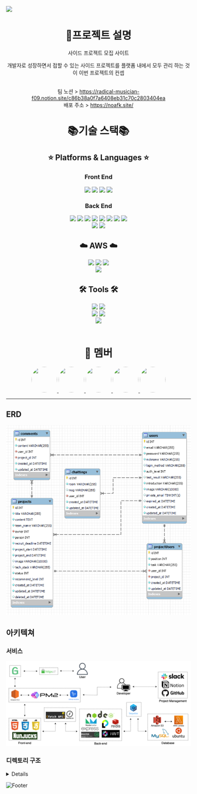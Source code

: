<img src="https://capsule-render.vercel.app/api?type=waving&color=auto&height=300&section=header&text=NoAFK&fontSize=90" />

<div align=center>
  <h1>📄프로젝트 설명</h1>
  <p>사이드 프로젝트 모집 사이트</p>
개발자로 성장하면서 접할 수 있는 
사이드 프로젝트를 플랫폼 내에서 
모두 관리 하는 것이 이번 프로젝트의 컨셉<br><br>

팀 노션 > https://radical-musician-f09.notion.site/c86b38a0f7a6408eb31c70c2803404ea<br>
배포 주소 > https://noafk.site/

</div>

<div align="center">
  <p><h1>📚기술 스택📚</h1></p>
  <p><h2>⭐ Platforms & Languages ⭐</h2></p>

  <p><h3> Front End </h3></p>
  <img src="https://img.shields.io/badge/HTML5-E34F26?style=for-the-badge&logo=HTML5&logoColor=white">
  <img src="https://img.shields.io/badge/CSS3-1572B6?style=for-the-badge&logo=CSS3&logoColor=white">
  <img src="https://img.shields.io/badge/JavaScript-F7DF1E?style=for-the-badge&logo=JavaScript&logoColor=white">
  <img src="https://img.shields.io/badge/Nunjucks-1C4913?style=for-the-badge&logo=Nunjucks&logoColor=white">
  <br>
  <p><h3> Back End </h3></p>
  <img src="https://img.shields.io/badge/Node.js-339933?style=for-the-badge&logo=Node.js&logoColor=white">
  <img src="https://img.shields.io/badge/Express-000000?style=for-the-badge&logo=Express&logoColor=white">
  <img src="https://img.shields.io/badge/Socket.io-010101?style=for-the-badge&logo=Socket.io&logoColor=white">
  <img src="https://img.shields.io/badge/JSON Web Tokens-000000?style=for-the-badge&logo=JSON Web Tokens&logoColor=white">
  <img src="https://img.shields.io/badge/Passport-34E27A?style=for-the-badge&logo=Passport&logoColor=white">
  <img src="https://img.shields.io/badge/Redis-DC382D?style=for-the-badge&logo=Redis&logoColor=white">
  <img src="https://img.shields.io/badge/MySQL-4479A1?style=for-the-badge&logo=MySQL&logoColor=white">
  <img src="https://img.shields.io/badge/Sequelize-52B0E7?style=for-the-badge&logo=Sequelize&logoColor=white">
  <br>
  <img src="https://img.shields.io/badge/multer-112233?style=for-the-badge">
  <img src="https://img.shields.io/badge/Nodemailer-22B573?style=for-the-badge">
  <br>
  <p><h2>☁️ AWS ☁️</h2></p>
	<img src="https://img.shields.io/badge/Amazon-EC2-FF9900?style=for-the-badge&logo=Amazon-EC2&4a154b=white" />
	<img src="https://img.shields.io/badge/Amazon-S3-569A31?style=for-the-badge&logo=Amazon-S3&4a154b=white" />
	<img src="https://img.shields.io/badge/Amazon-Lambda-FF9900?style=for-the-badge&logo=AWS-Lambda&4a154b=white" />
  <br>
	<img src="https://img.shields.io/badge/PM2-2B037A?style=for-the-badge&logo=PM2&4a154b=white" />
  <br>
  <p><h2>🛠️ Tools 🛠️</h2></p>
	<img src="https://img.shields.io/badge/slack-4a154b?style=for-the-badge&logo=slack&4a154b=white" />
	<img src="https://img.shields.io/badge/Notion-000000?style=for-the-badge&logo=Notion&4a154b=white" />
  <br>
	<img src="https://img.shields.io/badge/GitHub-181717?style=for-the-badge&logo=GitHub&181717=white" />
  <img src="https://img.shields.io/badge/GitHub Actions-2088FF?style=for-the-badge&logo=GitHub Actions&logoColor=white">
  <br>
	<img src="https://img.shields.io/badge/Visual Studio Code-007acc?style=for-the-badge&logo=Visual Studio Code&logoColor=white" />
  <br>
</div>
<br>

<div align=center><h1>👥 멤버</h1>
  <a href="https://github.com/Jeongjiw00">
    <img src="https://avatars.githubusercontent.com/u/118160093" width="70" height="70" style="border-radius:50%">
  </a>
  <a href="https://github.com/rsl150101">
    <img src="https://avatars.githubusercontent.com/u/95523340" width="70" height="70" style="border-radius:50%">
  </a>
  <a href="https://github.com/go-tiger">
    <img src="https://avatars.githubusercontent.com/u/64995762" width="70" height="70" style="border-radius:50%">
  </a>
  <a href="https://github.com/Kyeongjin-Park">
    <img src="https://avatars.githubusercontent.com/u/109892131" width="70" height="70" style="border-radius:50%">
  </a>
  <a href="https://github.com/MintZzz1009">
    <img src="https://avatars.githubusercontent.com/u/107108021" width="70" height="70" style="border-radius:50%">
  </a>
</div>

---

## ERD

<div align=center>
  <img src="src/static/images/ERD.png">
</div>

## 아키텍쳐

### 서비스

<div align=center>
  <img src="src/static/images/Service.png" />
</div>

### 디렉토리 구조

<details>

```
📦NoAFK
 ┣ 📂src
 ┃ ┣ 📂config
 ┃ ┃ ┗ 📜config.js
 ┃ ┣ 📂controllers
 ┃ ┃ ┣ 📜api.controller.js
 ┃ ┃ ┣ 📜chats.controller.js
 ┃ ┃ ┣ 📜comments.controller.js
 ┃ ┃ ┣ 📜projects.controller.js
 ┃ ┃ ┣ 📜teams.controller.js
 ┃ ┃ ┗ 📜users.controller.js
 ┃ ┣ 📂middlewares
 ┃ ┃ ┣ 📜auth.js
 ┃ ┃ ┗ 📜uploads.js
 ┃ ┣ 📂migrations
 ┃ ┃ ┣ 📜20230228073808-create-user.js
 ┃ ┃ ┣ 📜20230228074008-create-project.js
 ┃ ┃ ┣ 📜20230228075312-create-chatting.js
 ┃ ┃ ┣ 📜20230228075356-create-comment.js
 ┃ ┃ ┗ 📜20230228075512-create-project-user.js
 ┃ ┣ 📂models
 ┃ ┃ ┣ 📜chatting.js
 ┃ ┃ ┣ 📜comment.js
 ┃ ┃ ┣ 📜index.js
 ┃ ┃ ┣ 📜project.js
 ┃ ┃ ┣ 📜projectUser.js
 ┃ ┃ ┗ 📜user.js
 ┃ ┣ 📂passport
 ┃ ┃ ┗ 📜index.js
 ┃ ┣ 📂repositories
 ┃ ┃ ┣ 📜chats.repository.js
 ┃ ┃ ┣ 📜comments.repository.js
 ┃ ┃ ┣ 📜projects.repository.js
 ┃ ┃ ┣ 📜teams.repository.js
 ┃ ┃ ┗ 📜users.repository.js
 ┃ ┣ 📂routes
 ┃ ┃ ┣ 📜admin.routes.js
 ┃ ┃ ┣ 📜api.routes.js
 ┃ ┃ ┣ 📜chat.routes.js
 ┃ ┃ ┣ 📜page.routes.js
 ┃ ┃ ┣ 📜projects.routes.js
 ┃ ┃ ┣ 📜teams.routes.js
 ┃ ┃ ┗ 📜users.routes.js
 ┃ ┣ 📂services
 ┃ ┃ ┣ 📜chats.service.js
 ┃ ┃ ┣ 📜comments.service.js
 ┃ ┃ ┣ 📜projects.service.js
 ┃ ┃ ┣ 📜teams.service.js
 ┃ ┃ ┗ 📜users.service.js
 ┃ ┣ 📂static
 ┃ ┃ ┣ 📂css
 ┃ ┃ ┃ ┣ 📂components
 ┃ ┃ ┃ ┃ ┣ 📜admin-main-table.css
 ┃ ┃ ┃ ┃ ┣ 📜admin-main.css
 ┃ ┃ ┃ ┃ ┣ 📜main-section-header.css
 ┃ ┃ ┃ ┃ ┣ 📜page-footer.css
 ┃ ┃ ┃ ┃ ┗ 📜page-header.css
 ┃ ┃ ┃ ┣ 📂config
 ┃ ┃ ┃ ┃ ┣ 📜reset.css
 ┃ ┃ ┃ ┃ ┗ 📜variables.css
 ┃ ┃ ┃ ┣ 📂fonts
 ┃ ┃ ┃ ┃ ┣ 📜Montserrat-VariableFont_wght.ttf
 ┃ ┃ ┃ ┃ ┣ 📜NotoSansKR-Bold.otf
 ┃ ┃ ┃ ┃ ┣ 📜NotoSansKR-Medium.otf
 ┃ ┃ ┃ ┃ ┗ 📜NotoSansKR-Regular.otf
 ┃ ┃ ┃ ┣ 📂screen
 ┃ ┃ ┃ ┃ ┣ 📜admin-projects-screen.css
 ┃ ┃ ┃ ┃ ┣ 📜admin-users-screen.css
 ┃ ┃ ┃ ┃ ┣ 📜home-screen.css
 ┃ ┃ ┃ ┃ ┣ 📜join-screen.css
 ┃ ┃ ┃ ┃ ┣ 📜login-screen.css
 ┃ ┃ ┃ ┃ ┣ 📜projects-add-modal-screen.css
 ┃ ┃ ┃ ┃ ┣ 📜projects-screen.css
 ┃ ┃ ┃ ┃ ┗ 📜pw-reissue-modal-screen.css
 ┃ ┃ ┃ ┣ 📜admin.css
 ┃ ┃ ┃ ┣ 📜allteam.css
 ┃ ┃ ┃ ┣ 📜login.css
 ┃ ┃ ┃ ┣ 📜members.css
 ┃ ┃ ┃ ┣ 📜mypage.css
 ┃ ┃ ┃ ┣ 📜myteam.css
 ┃ ┃ ┃ ┣ 📜myTeamList.css
 ┃ ┃ ┃ ┣ 📜projectDetail.css
 ┃ ┃ ┃ ┣ 📜style.css
 ┃ ┃ ┃ ┣ 📜teamChat.css
 ┃ ┃ ┃ ┗ 📜test.css
 ┃ ┃ ┣ 📂images
 ┃ ┃ ┃ ┣ 📜ad-img.png
 ┃ ┃ ┃ ┣ 📜banner.png
 ┃ ┃ ┃ ┣ 📜baseprofile.png
 ┃ ┃ ┃ ┣ 📜baseproject.png
 ┃ ┃ ┃ ┣ 📜ERD.png
 ┃ ┃ ┃ ┣ 📜favicon-16x16.png
 ┃ ┃ ┃ ┣ 📜favicon.ico
 ┃ ┃ ┃ ┣ 📜ico_selcet.svg
 ┃ ┃ ┃ ┣ 📜pavicon.png
 ┃ ┃ ┃ ┣ 📜sch_btn.png
 ┃ ┃ ┃ ┗ 📜Service.png
 ┃ ┃ ┗ 📂js
 ┃ ┃ ┃ ┣ 📂admin
 ┃ ┃ ┃ ┃ ┗ 📜users.js
 ┃ ┃ ┃ ┣ 📂myteam
 ┃ ┃ ┃ ┃ ┣ 📜teamAddNew.js
 ┃ ┃ ┃ ┃ ┣ 📜teamChat.js
 ┃ ┃ ┃ ┃ ┣ 📜teamDelete.js
 ┃ ┃ ┃ ┃ ┣ 📜teamEditMember.js
 ┃ ┃ ┃ ┃ ┣ 📜teamEmit.js
 ┃ ┃ ┃ ┃ ┗ 📜teamUpdateStatus.js
 ┃ ┃ ┃ ┣ 📜adminProjectsSection.js
 ┃ ┃ ┃ ┣ 📜chatting.js
 ┃ ┃ ┃ ┣ 📜cookieSave.js
 ┃ ┃ ┃ ┣ 📜cursorPagination.js
 ┃ ┃ ┃ ┣ 📜join.js
 ┃ ┃ ┃ ┣ 📜login.js
 ┃ ┃ ┃ ┣ 📜mypage.js
 ┃ ┃ ┃ ┣ 📜projectAddModal.js
 ┃ ┃ ┃ ┣ 📜projectDetail.js
 ┃ ┃ ┃ ┣ 📜projectEditModal.js
 ┃ ┃ ┃ ┣ 📜projectsPagination.js
 ┃ ┃ ┃ ┣ 📜searchFormTrim.js
 ┃ ┃ ┃ ┣ 📜searchFormValidity.js
 ┃ ┃ ┃ ┣ 📜test.js
 ┃ ┃ ┃ ┗ 📜usersPagination.js
 ┃ ┣ 📂utility
 ┃ ┃ ┣ 📜ConvertCase.js
 ┃ ┃ ┣ 📜customError.js
 ┃ ┃ ┣ 📜joi.js
 ┃ ┃ ┣ 📜nodemailer.js
 ┃ ┃ ┗ 📜redis.js
 ┃ ┣ 📂views
 ┃ ┃ ┣ 📂admin
 ┃ ┃ ┃ ┣ 📜projects.html
 ┃ ┃ ┃ ┗ 📜users.html
 ┃ ┃ ┣ 📂partials
 ┃ ┃ ┃ ┣ 📜admin-header.html
 ┃ ┃ ┃ ┣ 📜page-footer.html
 ┃ ┃ ┃ ┣ 📜page-header.html
 ┃ ┃ ┃ ┣ 📜project-add-modal.html
 ┃ ┃ ┃ ┗ 📜pw-reissue-modal.html
 ┃ ┃ ┣ 📜allteam.html
 ┃ ┃ ┣ 📜base.html
 ┃ ┃ ┣ 📜chat.html
 ┃ ┃ ┣ 📜deletedTeam.html
 ┃ ┃ ┣ 📜home.html
 ┃ ┃ ┣ 📜join.html
 ┃ ┃ ┣ 📜login.html
 ┃ ┃ ┣ 📜members.html
 ┃ ┃ ┣ 📜mypage.html
 ┃ ┃ ┣ 📜myteam.html
 ┃ ┃ ┣ 📜myTeamList.html
 ┃ ┃ ┣ 📜projectDetail.html
 ┃ ┃ ┣ 📜projects.html
 ┃ ┃ ┗ 📜test.html
 ┃ ┣ 📜app.js
 ┃ ┗ 📜socket.js
 ┣ 📜.env
 ┣ 📜.gitignore
 ┣ 📜.prettierrc.js
 ┣ 📜.sequelizerc
 ┣ 📜fullchain.pem
 ┣ 📜package-lock.json
 ┣ 📜package.json
 ┣ 📜privkey.pem
 ┗ 📜README.md
```

</details>

![Footer](https://capsule-render.vercel.app/api?type=waving&color=auto&height=200&section=footer)
